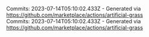 Commits: 2023-07-14T05:10:02.433Z - Generated via https://github.com/marketplace/actions/artificial-grass
<br>
Commits: 2023-07-14T05:10:02.433Z - Generated via https://github.com/marketplace/actions/artificial-grass
<br>
